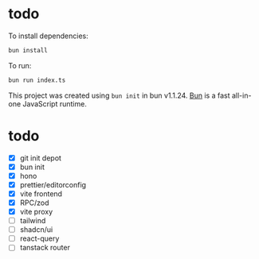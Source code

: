 # todo

To install dependencies:

```bash
bun install
```

To run:

```bash
bun run index.ts
```

This project was created using `bun init` in bun v1.1.24. [Bun](https://bun.sh) is a fast all-in-one JavaScript runtime.

# todo
- [x] git init depot
- [x] bun init
- [x] hono
- [x] prettier/editorconfig
- [x] vite frontend
- [x] RPC/zod
- [x] vite proxy
- [ ] tailwind
- [ ] shadcn/ui
- [ ] react-query
- [ ] tanstack router
